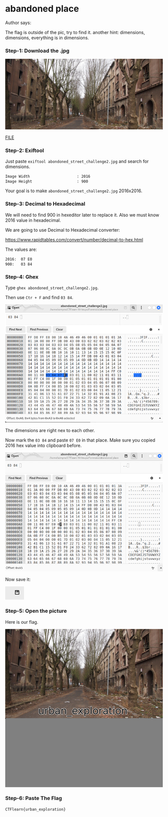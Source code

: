 # abandoned place   

Author says: 

The flag is outside of the pic, try to find it. another hint: dimensions, dimensions, everything is in dimensions.

### Step-1: Download the .jpg

![jpg](abondoned_street_challenge2.jpg)

[FILE](abondoned_street_challenge2.jpg)

### Step-2: Exiftool 

Just paste `exiftool abondoned_street_challenge2.jpg` and search for dimensions.

```
Image Width                     : 2016
Image Height                    : 900
```
Your goal is to make `abondoned_street_challenge2.jpg` 2016x2016.

### Step-3: Decimal to Hexadecimal

We will need to find 900 in hexeditor later to replace it. Also we must know 2016 value in hexadecimal.

We are going to use Decimal to Hexadecimal converter:

https://www.rapidtables.com/convert/number/decimal-to-hex.html

The values are:

```
2016:  07 E0
900:   03 84
```

### Step-4: Ghex

Type `ghex abondoned_street_challenge2.jpg`.

Then use `Ctr + F` and find `03 84`.

![Ghex](abandonedghex.png)

The dimensions are right nex to each other.

Now mark the `03 84` and paste `07 E0` in that place. Make sure you copied 2016 hex value into clipboard before.

![Ghex](abandonedghex2.png)

Now save it:

![Ghex](abandonedsave.png)

### Step-5: Open the picture

Here is our flag.

![Open](abondoned_street_challenge2_2016x2016.jpg)

### Step-6: Paste The Flag

```
CTFlearn{urban_exploration}
```
